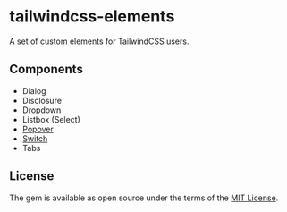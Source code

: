 # tailwindcss-elements

A set of custom elements for TailwindCSS users.

## Components

- Dialog
- Disclosure
- Dropdown
- Listbox (Select)
- [Popover](./packages/core/src/elements/popover/README.md)
- [Switch](./packages/core/src/elements/switch/README.md)
- Tabs

## License

The gem is available as open source under the terms of the [MIT License](https://opensource.org/licenses/MIT).
